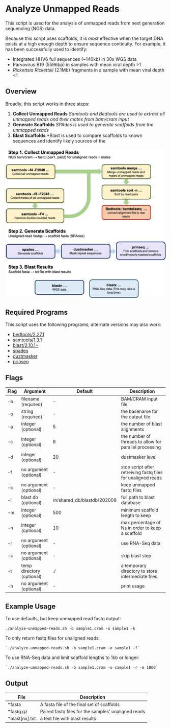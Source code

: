 Analyze Unmapped Reads
======================

This script is used for the analysis of unmapped reads from next generation sequencing (NGS) data. 

Because this script uses scaffolds, it is *most* effective when the target DNA exists at a high enough depth to ensure sequence continuity. For example, it has been successfully used to identify:

 * Integrated HHV6 full sequences (~140kb) in 30x WGS data
 * Parvovirus B19 (5596bp) in samples with mean viral depth >1
 * *Rickettsia Rickettsii* (2.1Mb) fragments in a sample with mean viral depth <1

Overview
--------

Broadly, this script works in three steps:

 1. **Collect Unmapped Reads** *Samtools and Bedtools are used to extract all unmapped reads and their mates from bam/cram input*
 2. **Generate Scaffolds** *SPAdes is used to generate scaffolds from the unmapped reads*
 3. **Blast Scaffolds** *Blast is used to compare scaffolds to known sequences and identify likely sources of the 

![](AUR-graphic.png "A graphic detailing the above steps")

Required Programs
-----------------

This script uses the following programs; alternate versions may also work:

  * [bedtools/2.27.1](https://github.com/arq5x/bedtools2)
  * [samtools/1.3.1](http://www.htslib.org/doc/1.3.1/samtools.html)
  * [blast/2.10.1+](https://ncbiinsights.ncbi.nlm.nih.gov/2019/12/18/blast-2-10-0/)
  * [spades](https://github.com/ablab/spades)
  * [dustmasker](https://www.ncbi.nlm.nih.gov/IEB/ToolBox/CPP_DOC/lxr/source/src/app/dustmasker)
  * [prinseq](http://prinseq.sourceforge.net)

Flags
-----

| Flag | Argument                  | Default                     | Description                                                  |
|------|---------------------------|-----------------------------|--------------------------------------------------------------|
| -b   | filename (required)       | -                           | BAM/CRAM input file                                          |
| -o   | string (required)         | -                           | the basename for the output file                             |
| -a   | integer (optional)        | 5                           | the number of blast alignments                               |
| -c   | integer (optional)        | 8                           | the number of threads to allow for parallel processing       |
| -d   | integer (optional)        | 20                          | dustmasker level                                             |
| -f   | no argument (optional)    | -                           | stop script after retreiving fastq files for unaligned reads |
| -k   | no argument (optional)    | -                           | keep unmapped fastq files                                    |
| -l   | blast db (optional)       | /n/shared_db/blastdb/202008 | full path to blast database                                  |
| -m   | integer (optional)        | 500                         | minimum scaffold length to keep                              |
| -n   | integer (optional)        | 10                          | max percentage of Ns in order to keep a scaffold             |
| -r   | no argument (optional)    | -                           | use RNA-Seq data                                             |
| -s   | no argument (optional)    | -                           | skip blast step                                              |
| -t   | temp directory (optional) | ./                          | a temporary directory to store intermediate files            |
| -h   | no argument (optional)    | -                           | print usage                                                  |


Example Usage
-------------

To use defaults, but keep unmapped read fastq output:

    ./analyze-unmapped-reads.sh -b sample1.cram -o sample1 -k

To only return fastq files for unaligned reads:

    `./analyze-unmapped-reads.sh -b sample1.cram -o sample1 -f`

To use RNA-Seq data and limit scaffold lengths to 1kb or longer:

    `./analyze-unmapped-reads.sh -b sample1.cram -o sample1 -r -m 1000`


Output
------

| File           | Description                                         |
|----------------|-----------------------------------------------------|
| *fasta         | A fasta file of the final set of scaffolds          |
| *fastq.gz      | Paired fastq files for the samples' unaligned reads |
| *blast[nx].txt | a text file with blast results                      |






